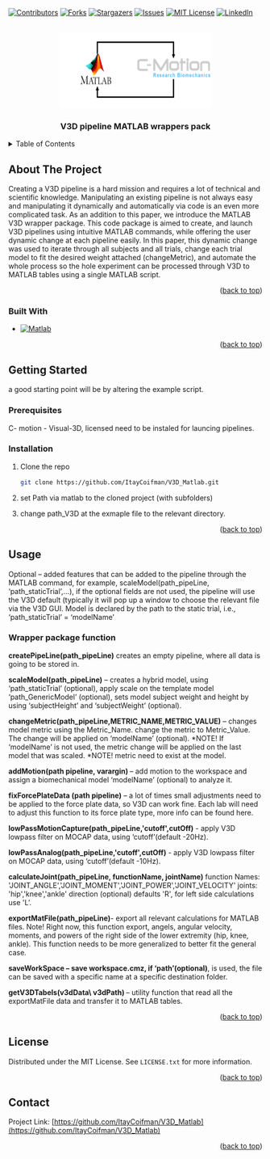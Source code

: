 <!-- Improved compatibility of back to top link: See: https://github.com/othneildrew/Best-README-Template/pull/73 -->
<a name="readme-top"></a>


<!-- PROJECT SHIELDS -->
<!--
*** I'm using markdown "reference style" links for readability.
*** Reference links are enclosed in brackets [ ] instead of parentheses ( ).
*** See the bottom of this document for the declaration of the reference variables
*** for contributors-url, forks-url, etc. This is an optional, concise syntax you may use.
*** https://www.markdownguide.org/basic-syntax/#reference-style-links
-->
[![Contributors][contributors-shield]][contributors-url]
[![Forks][forks-shield]][forks-url]
[![Stargazers][stars-shield]][stars-url]
[![Issues][issues-shield]][issues-url]
[![MIT License][license-shield]][license-url]
[![LinkedIn][linkedin-shield]][linkedin-url]



<!-- PROJECT LOGO -->
<br />
<div align="center">
  <a href="https://github.com/ItayCoifman/V3D_Matlab">
    <img src="figures/logo.png" alt="Logo" width="300" height="150">
  </a>

<h3 align="center">V3D pipeline MATLAB wrappers pack</h3>
	<!--
  <p align="center">
    project_description
    <br />
    <a href="https://github.com/ItayCoifman/V3D_Matlab"><strong>Explore the docs »</strong></a>
    <br />
    <br />
    <a href="https://github.com/ItayCoifman/V3D_Matlab">View Demo</a>
    ·
    <a href="https://github.com/ItayCoifman/V3D_Matlab/issues">Report Bug</a>
    ·
    <a href="https://github.com/ItayCoifman/V3D_Matlab/issues">Request Feature</a>
  </p>
  -->
</div>



<!-- TABLE OF CONTENTS -->
<details>
  <summary>Table of Contents</summary>
  <ol>
    <li>
      <a href="#about-the-project">About The Project</a>
      <ul>
        <li><a href="#built-with">Built With</a></li>
      </ul>
    </li>
    <li>
      <a href="#getting-started">Getting Started</a>
      <ul>
        <li><a href="#prerequisites">Prerequisites</a></li>
        <li><a href="#installation">Installation</a></li>
      </ul>
    </li>
    <li><a href="#usage">Usage</a></li>
   <!--  <li><a href="#roadmap">Roadmap</a></li>-->
    <li><a href="#contributing">Contributing</a></li>
    <li><a href="#license">License</a></li>
    <li><a href="#contact">Contact</a></li>
   <!-- <li><a href="#acknowledgments">Acknowledgments</a></li>-->
  </ol>
</details>



<!-- ABOUT THE PROJECT -->
## About The Project

<!--[![Product Name Screen Shot][product-screenshot]](https://example.com)-->
Creating a V3D pipeline is a hard mission and requires a lot of technical and scientific knowledge. Manipulating an existing pipeline is not always easy and manipulating it dynamically and automatically via code is an even more complicated task. 
 As an addition to this paper, we introduce the MATLAB V3D wrapper package. This code package is aimed to create, and launch V3D pipelines using intuitive MATLAB commands, while offering the user dynamic change at each pipeline easily.
In this paper, this dynamic change was used to iterate through all subjects and all trials, change each trial model to fit the desired weight attached (changeMetric), and automate the whole process so the hole experiment can be processed through V3D to MATLAB tables using a single MATLAB script.


<p align="right">(<a href="#readme-top">back to top</a>)</p>



### Built With

* [![Matlab][Matlab-logo]][Matlab-url]


<p align="right">(<a href="#readme-top">back to top</a>)</p>



<!-- GETTING STARTED -->
## Getting Started
a good starting point will be by altering the example script.

### Prerequisites

C- motion - Visual-3D, licensed need to be instaled for launcing pipelines.


### Installation


1. Clone the repo
   ```sh
   git clone https://github.com/ItayCoifman/V3D_Matlab.git
   ```
2. set Path via matlab to the cloned project (with subfolders)

3. change path_V3D at the exmaple file to the relevant directory.



<p align="right">(<a href="#readme-top">back to top</a>)</p>



<!-- USAGE EXAMPLES -->
## Usage
<p align="left">
Optional – added features that can be added to the pipeline through the MATLAB command, for example, scaleModel(path_pipeLine, ‘path_staticTrial’,…), if the optional fields are not used, the pipeline will use the V3D default (typically it will pop up a window to choose the relevant file via the V3D GUI. 
Model is declared by the path to the static trial, i.e., ‘path_staticTrial’ = ‘modelName’
</p>

<h3> Wrapper package function</h3>
<p align="left">
<b>createPipeLine(path_pipeLine)</b> creates an empty pipeline, where all data is going to be stored in.
</p>
<p align="left">
<b>scaleModel(path_pipeLine)</b> – creates a hybrid model, using ‘path_staticTrial’ (optional), apply scale on the template model ‘path_GenericModel’ (optional), sets model subject weight and height by using ‘subjectHeight’ and ‘subjectWeight’ (optional).
</p>
<p align="left">
<b>changeMetric(path_pipeLine,METRIC_NAME,METRIC_VALUE)</b> – changes model metric using the Metric_Name. change the metric to Metric_Value. The change will be applied on ‘modelName’ (optional).
*NOTE! If ‘modelName’ is not used, the metric change will be applied on the last model that was scaled.
*NOTE! metric need to exist at the model.
</p>
<p align="left">
<b> addMotion(path pipeline, varargin) </b> – add motion to the workspace and assign a biomechanical model ‘modelName’ (optional) to analyze it. 
</p>
<p align="left">
<b>fixForcePlateData (path pipeline)</b> – a lot of times small adjustments need to be applied to the force plate data, so V3D can work fine.
Each lab will need to adjust this function to its force plate type, more info can be found here.
</p>
<p align="left">
<b>lowPassMotionCapture(path_pipeLine,'cutoff',cutOff)</b> -  apply V3D lowpass filter on MOCAP data, using  ‘cutoff’(default -20Hz).
</p>
<p align="left">
<b>lowPassAnalog(path_pipeLine,'cutoff',cutOff)</b> -  apply V3D lowpass filter on MOCAP data, using  ‘cutoff’(default -10Hz).
</p>
<p align="left">
<b>calculateJoint(path_pipeLine, functionName, jointName)</b>
function Names:
'JOINT_ANGLE','JOINT_MOMENT','JOINT_POWER','JOINT_VELOCITY'
joints: 'hip','knee','ankle'
direction (optional) defaults 'R', for left side calculations use 'L’.
</p>
<p align="left">
<b>exportMatFile(path_pipeLine)</b>- export all relevant calculations for MATLAB files. Note! Right now, this function export, angels, angular velocity, moments, and powers of the right side of the lower extremity (hip, knee, ankle). This function needs to be more generalized to better fit the general case.
</p>
<p align="left">
<b>saveWorkSpace – save workspace.cmz, if ‘path’(optional)</b>, is used, the file can be saved with a specific name at a specific destination folder.
</p>
<p align="left">
<b>getV3DTabels(v3dData\ v3dPath) </b>– utility function that read all the exportMatFile data and transfer it to MATLAB tables.
</p>



<p align="right">(<a href="#readme-top">back to top</a>)</p>



<!-- ROADMAP 
## Roadmap

- [ ] Feature 1
- [ ] Feature 2
- [ ] Feature 3
    - [ ] Nested Feature

See the [open issues](https://github.com/ItayCoifman/V3D_Matlab/issues) for a full list of proposed features (and known issues).

<p align="right">(<a href="#readme-top">back to top</a>)</p>
-->


<!-- CONTRIBUTING
## Contributing

Contributions are what make the open source community such an amazing place to learn, inspire, and create. Any contributions you make are **greatly appreciated**.

If you have a suggestion that would make this better, please fork the repo and create a pull request. You can also simply open an issue with the tag "enhancement".
Don't forget to give the project a star! Thanks again!

1. Fork the Project
2. Create your Feature Branch (`git checkout -b feature/AmazingFeature`)
3. Commit your Changes (`git commit -m 'Add some AmazingFeature'`)
4. Push to the Branch (`git push origin feature/AmazingFeature`)
5. Open a Pull Request

<p align="right">(<a href="#readme-top">back to top</a>)</p>

 -->

<!-- LICENSE -->
## License

Distributed under the MIT License. See `LICENSE.txt` for more information.

<p align="right">(<a href="#readme-top">back to top</a>)</p>



<!-- CONTACT -->
## Contact

Project Link: [https://github.com/ItayCoifman/V3D_Matlab](https://github.com/ItayCoifman/V3D_Matlab)

<p align="right">(<a href="#readme-top">back to top</a>)</p>



<!-- ACKNOWLEDGMENTS 
## Acknowledgments

* []()
* []()
* []()

<p align="right">(<a href="#readme-top">back to top</a>)</p>
-->



<!-- MARKDOWN LINKS & IMAGES -->
<!-- https://www.markdownguide.org/basic-syntax/#reference-style-links -->
[contributors-shield]: https://img.shields.io/github/contributors/ItayCoifman/V3D_Matlab.svg?style=for-the-badge
[contributors-url]: https://github.com/ItayCoifman/V3D_Matlab/graphs/contributors
[forks-shield]: https://img.shields.io/github/forks/ItayCoifman/V3D_Matlab.svg?style=for-the-badge
[forks-url]: https://github.com/ItayCoifman/V3D_Matlab/network/members
[stars-shield]: https://img.shields.io/github/stars/ItayCoifman/V3D_Matlab.svg?style=for-the-badge
[stars-url]: https://github.com/ItayCoifman/V3D_Matlab/stargazers
[issues-shield]: https://img.shields.io/github/issues/ItayCoifman/V3D_Matlab.svg?style=for-the-badge
[issues-url]: https://github.com/ItayCoifman/V3D_Matlab/issues
[license-shield]: https://img.shields.io/github/license/ItayCoifman/V3D_Matlab.svg?style=for-the-badge
[license-url]: https://github.com/ItayCoifman/V3D_Matlab/blob/master/LICENSE.txt
[linkedin-shield]: https://img.shields.io/badge/-LinkedIn-black.svg?style=for-the-badge&logo=linkedin&colorB=555
[linkedin-url]: https://linkedin.com/in/itay-coifman-959235199
[product-screenshot]: images/screenshot.png
[Next.js]: https://img.shields.io/badge/next.js-000000?style=for-the-badge&logo=nextdotjs&logoColor=white
[Next-url]: https://nextjs.org/

[Matlab-logo]: https://img.shields.io/badge/MATLAB-R2022a-BLUE.svg
[Matlab-url]: https://www.mathworks.com/products/matlab.html

[React.js]: https://img.shields.io/badge/React-20232A?style=for-the-badge&logo=react&logoColor=61DAFB
[React-url]: https://reactjs.org/
[Vue.js]: https://img.shields.io/badge/Vue.js-35495E?style=for-the-badge&logo=vuedotjs&logoColor=4FC08D
[Vue-url]: https://vuejs.org/
[Angular.io]: https://img.shields.io/badge/Angular-DD0031?style=for-the-badge&logo=angular&logoColor=white
[Angular-url]: https://angular.io/
[Svelte.dev]: https://img.shields.io/badge/Svelte-4A4A55?style=for-the-badge&logo=svelte&logoColor=FF3E00
[Svelte-url]: https://svelte.dev/
[Laravel.com]: https://img.shields.io/badge/Laravel-FF2D20?style=for-the-badge&logo=laravel&logoColor=white
[Laravel-url]: https://laravel.com
[Bootstrap.com]: https://img.shields.io/badge/Bootstrap-563D7C?style=for-the-badge&logo=bootstrap&logoColor=white
[Bootstrap-url]: https://getbootstrap.com
[JQuery.com]: https://img.shields.io/badge/jQuery-0769AD?style=for-the-badge&logo=jquery&logoColor=white
[JQuery-url]: https://jquery.com 


